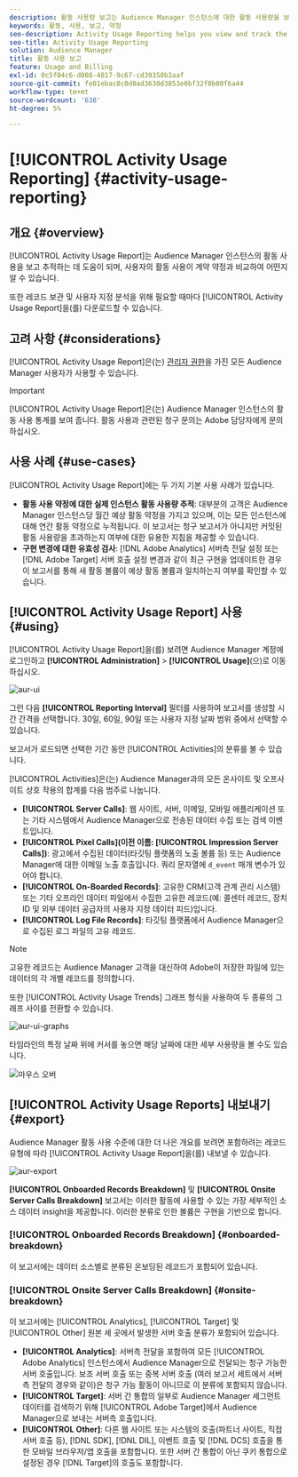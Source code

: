 ```yaml
---
description: 활동 사용량 보고는 Audience Manager 인스턴스에 대한 활동 사용량을 보고 추적하는 데 도움이 되므로 실제 사용량을 계약 약정과 비교할 수 있습니다.
keywords: 활동, 사용, 보고, 약정
seo-description: Activity Usage Reporting helps you view and track the activity usage for your Audience Manager instance, so you can compare your actual usage to your contractual commitment.
seo-title: Activity Usage Reporting
solution: Audience Manager
title: 활동 사용 보고
feature: Usage and Billing
exl-id: 0c5f04c6-d008-4817-9c67-cd39350b3aaf
source-git-commit: fe01ebac8c0d0ad3630d3853e0bf32f0b00f6a44
workflow-type: tm+mt
source-wordcount: '638'
ht-degree: 5%

---
```


# [!UICONTROL Activity Usage Reporting] {#activity-usage-reporting}

## 개요 {#overview}

[!UICONTROL Activity Usage Report]는 Audience Manager 인스턴스의 활동 사용을 보고 추적하는 데 도움이 되며, 사용자의 활동 사용이 계약 약정과 비교하여 어떤지 알 수 있습니다.

또한 레코드 보관 및 사용자 지정 분석을 위해 필요할 때마다 [!UICONTROL Activity Usage Report]을(를) 다운로드할 수 있습니다.

## 고려 사항 {#considerations}

[!UICONTROL Activity Usage Report]은(는) [관리자 권한](edit-account-settings.md)을 가진 모든 Audience Manager 사용자가 사용할 수 있습니다.

>[!IMPORTANT]
>
>[!UICONTROL Activity Usage Report]은(는) Audience Manager 인스턴스의 활동 사용 통계를 보여 줍니다. 활동 사용과 관련된 청구 문의는 Adobe 담당자에게 문의하십시오.

## 사용 사례 {#use-cases}

[!UICONTROL Activity Usage Report]에는 두 가지 기본 사용 사례가 있습니다.

* **활동 사용 약정에 대한 실제 인스턴스 활동 사용량 추적**: 대부분의 고객은 Audience Manager 인스턴스당 월간 예상 활동 약정을 가지고 있으며, 이는 모든 인스턴스에 대해 연간 활동 약정으로 누적됩니다. 이 보고서는 청구 보고서가 아니지만 커밋된 활동 사용량을 초과하는지 여부에 대한 유용한 지침을 제공할 수 있습니다.
* **구현 변경에 대한 유효성 검사**: [!DNL Adobe Analytics] 서버측 전달 설정 또는 [!DNL Adobe Target] 서버 호출 설정 변경과 같이 최근 구현을 업데이트한 경우 이 보고서를 통해 새 활동 볼륨이 예상 활동 볼륨과 일치하는지 여부를 확인할 수 있습니다.

## [!UICONTROL Activity Usage Report] 사용 {#using}

[!UICONTROL Activity Usage Report]을(를) 보려면 Audience Manager 계정에 로그인하고 **[!UICONTROL Administration]** > **[!UICONTROL Usage]**(으)로 이동하십시오.

![aur-ui](assets/aur-ui.png)

그런 다음 **[!UICONTROL Reporting Interval]** 필터를 사용하여 보고서를 생성할 시간 간격을 선택합니다. 30일, 60일, 90일 또는 사용자 지정 날짜 범위 중에서 선택할 수 있습니다.

보고서가 로드되면 선택한 기간 동안 [!UICONTROL Activities]의 분류를 볼 수 있습니다.

[!UICONTROL Activities]은(는) Audience Manager과의 모든 온사이트 및 오프사이트 상호 작용의 합계를 다음 범주로 나눕니다.

* **[!UICONTROL Server Calls]**: 웹 사이트, 서버, 이메일, 모바일 애플리케이션 또는 기타 시스템에서 Audience Manager으로 전송된 데이터 수집 또는 검색 이벤트입니다.
* **[!UICONTROL Pixel Calls](이전 이름: [!UICONTROL Impression Server Calls])**: 광고에서 수집된 데이터(타깃팅 플랫폼의 노출 볼륨 등) 또는 Audience Manager에 대한 이메일 노출 호출입니다. 쿼리 문자열에 `d_event` 매개 변수가 있어야 합니다.
* **[!UICONTROL On-Boarded Records]**: 고유한 CRM(고객 관계 관리 시스템) 또는 기타 오프라인 데이터 파일에서 수집한 고유한 레코드(예: 콜센터 레코드, 장치 ID 및 외부 데이터 공급자의 사용자 지정 데이터 피드)입니다.
* **[!UICONTROL Log File Records]**: 타깃팅 플랫폼에서 Audience Manager으로 수집된 로그 파일의 고유 레코드.

>[!NOTE]
>
>고유한 레코드는 Audience Manager 고객을 대신하여 Adobe이 저장한 파일에 있는 데이터의 각 개별 레코드를 정의합니다.

또한 [!UICONTROL Activity Usage Trends] 그래프 형식을 사용하여 두 종류의 그래프 사이를 전환할 수 있습니다.

![aur-ui-graphs](assets/aur-ui-graphs.png)

타임라인의 특정 날짜 위에 커서를 놓으면 해당 날짜에 대한 세부 사용량을 볼 수도 있습니다.

![마우스 오버](assets/aur-hover.png)

## [!UICONTROL Activity Usage Reports] 내보내기 {#export}

Audience Manager 활동 사용 수준에 대한 더 나은 개요를 보려면 포함하려는 레코드 유형에 따라 [!UICONTROL Activity Usage Report]을(를) 내보낼 수 있습니다.

![aur-export](assets/aur-export.png)

**[!UICONTROL Onboarded Records Breakdown]** 및 **[!UICONTROL Onsite Server Calls Breakdown]** 보고서는 이러한 활동에 사용할 수 있는 가장 세부적인 소스 데이터 insight을 제공합니다. 이러한 분류로 인한 볼륨은 구현을 기반으로 합니다.

### [!UICONTROL Onboarded Records Breakdown] {#onboarded-breakdown}

이 보고서에는 데이터 소스별로 분류된 온보딩된 레코드가 포함되어 있습니다.

### [!UICONTROL Onsite Server Calls Breakdown] {#onsite-breakdown}

이 보고서에는 [!UICONTROL Analytics], [!UICONTROL Target] 및 [!UICONTROL Other] 원본 세 곳에서 발생한 서버 호출 분류가 포함되어 있습니다.

* **[!UICONTROL Analytics]**: 서버측 전달을 포함하여 모든 [!UICONTROL Adobe Analytics] 인스턴스에서 Audience Manager으로 전달되는 청구 가능한 서버 호출입니다. 보조 서버 호출 또는 중복 서버 호출 (여러 보고서 세트에서 서버측 전달의 경우와 같이)은 청구 가능 활동이 아니므로 이 분류에 포함되지 않습니다.
* **[!UICONTROL Target]**: 서버 간 통합의 일부로 Audience Manager 세그먼트 데이터를 검색하기 위해 [!UICONTROL Adobe Target]에서 Audience Manager으로 보내는 서버측 호출입니다.
* **[!UICONTROL Other]**: 다른 웹 사이트 또는 시스템의 호출(파트너 사이트, 직접 서버 호출 등), [!DNL SDK], [!DNL DIL], 이벤트 호출 및 [!DNL DCS] 호출을 통한 모바일 브라우저/앱 호출을 포함합니다. 또한 서버 간 통합이 아닌 쿠키 통합으로 설정된 경우 [!DNL Target]의 호출도 포함합니다.
